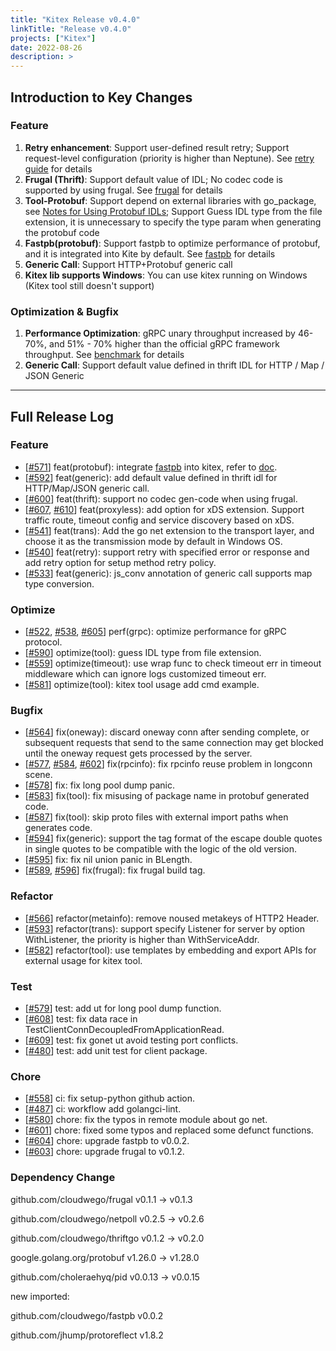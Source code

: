 ```yaml
---
title: "Kitex Release v0.4.0"
linkTitle: "Release v0.4.0"
projects: ["Kitex"]
date: 2022-08-26
description: >
---
```


## **Introduction to Key Changes**

### **Feature**

1. **Retry enhancement**: Support user-defined result retry; Support request-level configuration (priority is higher than Neptune). See [retry guide](/docs/kitex/tutorials/service-governance/retry/) for details
2. **Frugal (Thrift)**: Support default value of IDL; No codec code is supported by using frugal. See [frugal](/docs/kitex/tutorials/advanced-feature/codec_frugal/) for details
3. **Tool-Protobuf**: Support depend on external libraries with go_package, see [Notes for Using Protobuf IDLs](/docs/kitex/tutorials/code-gen/code_generation/#notes-for-using-protobuf-idls); Support Guess IDL type from the file extension, it is unnecessary to specify the type param when generating the protobuf code
4. **Fastpb(protobuf)**: Support fastpb to optimize performance of protobuf, and it is integrated into Kite by default. See [fastpb](/docs/kitex/tutorials/code-gen/fastpb/) for details
5. **Generic Call**: Support HTTP+Protobuf generic call
6. **Kitex lib supports Windows**: You can use kitex running on Windows (Kitex tool still doesn't support)

### **Optimization & Bugfix**

1. **Performance Optimization**: gRPC unary throughput increased by 46-70%, and 51% - 70% higher than the official gRPC framework throughput. See [benchmark](https://github.com/cloudwego/kitex-benchmark) for details
2. **Generic Call**: Support default value defined in thrift IDL for HTTP / Map / JSON Generic

---

## **Full Release Log**

### Feature

- [[#571](https://github.com/cloudwego/kitex/pull/571)] feat(protobuf): integrate [fastpb](https://github.com/cloudwego/fastpb) into kitex, refer to [doc](/docs/kitex/tutorials/code-gen/fastpb/).
- [[#592](https://github.com/cloudwego/kitex/pull/592)] feat(generic): add default value defined in thrift idl for HTTP/Map/JSON generic call.
- [[#600](https://github.com/cloudwego/kitex/pull/600)] feat(thrift): support no codec gen-code when using frugal.
- [[#607](https://github.com/cloudwego/kitex/pull/607), [#610](https://github.com/cloudwego/kitex/pull/610)] feat(proxyless): add option for xDS extension. Support traffic route, timeout config and service discovery based on xDS.
- [[#541](https://github.com/cloudwego/kitex/pull/541)] feat(trans): Add the go net extension to the transport layer, and choose it as the transmission mode by default in Windows OS.
- [[#540](https://github.com/cloudwego/kitex/pull/540)] feat(retry): support retry with specified error or response and add retry option for setup method retry policy.
- [[#533](https://github.com/cloudwego/kitex/pull/533)] feat(generic): js_conv annotation of generic call supports map type conversion.

### Optimize

- [[#522](https://github.com/cloudwego/kitex/pull/522), [#538](https://github.com/cloudwego/kitex/pull/538), [#605](https://github.com/cloudwego/kitex/pull/605)] perf(grpc): optimize performance for gRPC protocol.
- [[#590](https://github.com/cloudwego/kitex/pull/590)] optimize(tool): guess IDL type from file extension.
- [[#559](https://github.com/cloudwego/kitex/pull/559)] optimize(timeout): use wrap func to check timeout err in timeout middleware which can ignore logs customized timeout err.
- [[#581](https://github.com/cloudwego/kitex/pull/581)] optimize(tool): kitex tool usage add cmd example.

### Bugfix

- [[#564](https://github.com/cloudwego/kitex/pull/564)] fix(oneway): discard oneway conn after sending complete, or subsequent requests that send to the same connection may get blocked until the oneway request gets processed by the server.
- [[#577](https://github.com/cloudwego/kitex/pull/577), [#584](https://github.com/cloudwego/kitex/pull/584), [#602](https://github.com/cloudwego/kitex/pull/602)] fix(rpcinfo): fix rpcinfo reuse problem in longconn scene.
- [[#578](https://github.com/cloudwego/kitex/pull/578)] fix: fix long pool dump panic.
- [[#583](https://github.com/cloudwego/kitex/pull/583)] fix(tool): fix misusing of package name in protobuf generated code.
- [[#587](https://github.com/cloudwego/kitex/pull/587)] fix(tool): skip proto files with external import paths when generates code.
- [[#594](https://github.com/cloudwego/kitex/pull/594)] fix(generic): support the tag format of the escape double quotes in single quotes to be compatible with the logic of the old version.
- [[#595](https://github.com/cloudwego/kitex/pull/595)] fix: fix nil union panic in BLength.
- [[#589](https://github.com/cloudwego/kitex/pull/589), [#596](https://github.com/cloudwego/kitex/pull/596)] fix(frugal): fix frugal build tag.

### Refactor

- [[#566](https://github.com/cloudwego/kitex/pull/566)] refactor(metainfo): remove noused metakeys of HTTP2 Header.
- [[#593](https://github.com/cloudwego/kitex/pull/593)] refactor(trans): support specify Listener for server by option WithListener, the priority is higher than WithServiceAddr.
- [[#582](https://github.com/cloudwego/kitex/pull/582)] refactor(tool): use templates by embedding and export APIs for external usage for kitex tool.

### Test

- [[#579](https://github.com/cloudwego/kitex/pull/579)] test: add ut for long pool dump function.
- [[#608](https://github.com/cloudwego/kitex/pull/608)] test: fix data race in TestClientConnDecoupledFromApplicationRead.
- [[#609](https://github.com/cloudwego/kitex/pull/609)] test: fix gonet ut avoid testing port conflicts.
- [[#480](https://github.com/cloudwego/kitex/pull/480)] test: add unit test for client package.

### Chore

- [[#558](https://github.com/cloudwego/kitex/pull/558)] ci: fix setup-python github action.
- [[#487](https://github.com/cloudwego/kitex/pull/487)] ci: workflow add golangci-lint.
- [[#580](https://github.com/cloudwego/kitex/pull/580)] chore: fix the typos in remote module about go net.
- [[#601](https://github.com/cloudwego/kitex/pull/601)] chore: fixed some typos and replaced some defunct functions.
- [[#604](https://github.com/cloudwego/kitex/pull/604)] chore: upgrade fastpb to v0.0.2.
- [[#603](https://github.com/cloudwego/kitex/pull/603)] chore: upgrade frugal to v0.1.2.

### Dependency Change

github.com/cloudwego/frugal v0.1.1 -> v0.1.3

github.com/cloudwego/netpoll v0.2.5 -> v0.2.6

github.com/cloudwego/thriftgo v0.1.2 -> v0.2.0

google.golang.org/protobuf v1.26.0 -> v1.28.0

github.com/choleraehyq/pid v0.0.13 -> v0.0.15

new imported:

github.com/cloudwego/fastpb v0.0.2

github.com/jhump/protoreflect v1.8.2
